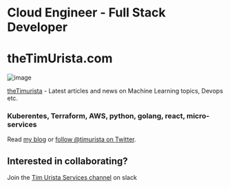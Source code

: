 # Cloud Engineer - Full Stack Developer

# theTimUrista.com
![image](https://user-images.githubusercontent.com/4718607/158083098-7afba388-f32e-4101-9481-35760691ba07.png)

[theTimurista](https://thetimurista.com) - Latest articles and news on Machine Learning topics, Devops etc.

### Kuberentes, Terraform, AWS, python, golang, react, micro-services

Read [my blog](https://medium.com/@timothy.urista) or [follow @timurista on Twitter](https://twitter.com/timurista).

## Interested in collaborating?
Join the [Tim Urista Services channel](https://join.slack.com/t/newworkspace-dhj1079/shared_invite/zt-fu34g3qq-LSo7lCpSX2R2ToAuGp2cEA) on slack
